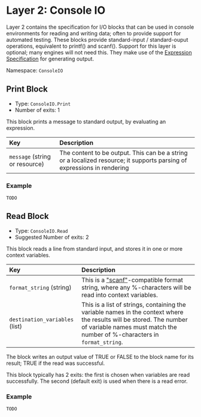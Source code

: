 # Layer 2: Console IO

Layer 2 contains the specification for I/O blocks that can be used in console environments for reading and writing data; often to provide support for automated testing. These blocks provide standard-input / standard-ouput operations, equivalent to printf\(\) and scanf\(\). Support for this layer is optional; many engines will not need this. They make use of the [Expression Specification](https://github.com/floip/flow-specification/tree/7a09ac6d0cd28370fd159bce33d69f61c8eb4c30/layers/expressions.md) for generating output.

Namespace: `ConsoleIO`

## Print Block

* Type: `ConsoleIO.Print`
* Number of exits: 1

This block prints a message to standard output, by evaluating an expression.

| Key | Description |
| :--- | :--- |
| `message` \(string or resource\) | The content to be output. This can be a string or a localized resource; it supports parsing of expressions in rendering |

### Example

```text
TODO
```

## Read Block

* Type: `ConsoleIO.Read`
* Suggested Number of exits: 2

This block reads a line from standard input, and stores it in one or more context variables.

| Key | Description |
| :--- | :--- |
| `format_string` \(string\) | This is a ["scanf"](http://www.cplusplus.com/reference/cstdio/scanf/)-compatible format string, where any %-characters will be read into context variables. |
| `destination_variables` \(list\) | This is a list of strings, containing the variable names in the context where the results will be stored. The number of variable names must match the number of %-characters in `format_string`. |

The block writes an output value of TRUE or FALSE to the block name for its result; TRUE if the read was successful.

This block typically has 2 exits: the first is chosen when variables are read successfully. The second (default exit) is used when there is a read error.

### Example

```text
TODO
```


